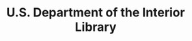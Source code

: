 ---
layout: repo
title: "U.S. Department of the Interior Library"
id: 13372
permalink: repos/13372/
---